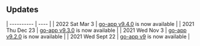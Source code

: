 ## Updates

| ---------- | ---- |
| 2022 Sat Mar 3 | [go-app v9.4.0](https://github.com/maxence-charriere/go-app/releases/tag/v9.4.0) is now available |
| 2021 Thu Dec 23 | [go-app v9.3.0](https://github.com/maxence-charriere/go-app/releases/tag/v9.3.0) is now available |
| 2021 Wed Nov 3 | [go-app v9.2.0](https://github.com/maxence-charriere/go-app/releases/tag/v9.2.0) is now available |
| 2021 Wed Sept 22 | [go-app v9](https://github.com/maxence-charriere/go-app/releases/tag/v9.0.0) is now available |
